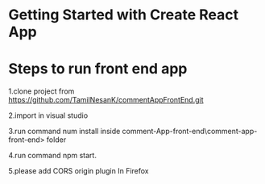 # Getting Started with Create React App


Steps to run front end app
====================================


1.clone project from https://github.com/TamilNesanK/commentAppFrontEnd.git

2.import in visual studio

3.run command num install inside comment-App-front-end\comment-app-front-end> folder

4.run command npm start.

5.please add CORS origin plugin In Firefox


